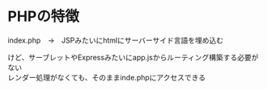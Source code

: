 # PHPの特徴

index.php　→　JSPみたいにhtmlにサーバーサイド言語を埋め込む  

けど、サーブレットやExpressみたいにapp.jsからルーティング構築する必要がない  
レンダー処理がなくても、そのままinde.phpにアクセスできる  
